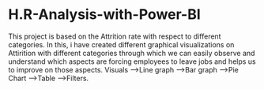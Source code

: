 # H.R-Analysis-with-Power-BI
This project is based on the Attrition rate with respect to different categories.
In this, i have created different graphical visualizations on Attirition with different categories through which we can easily observe and understand which aspects are forcing employees to leave jobs and helps us to improve on those aspects.
Visuals
-->Line graph
-->Bar graph
-->Pie Chart
-->Table
-->Filters.
